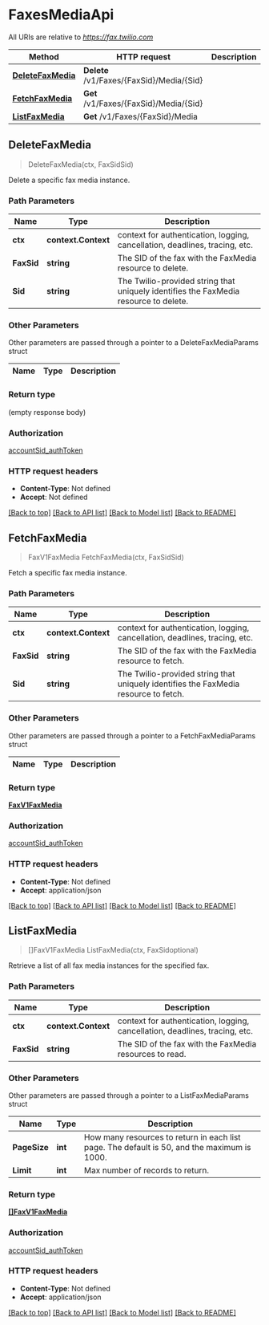 # FaxesMediaApi

All URIs are relative to *https://fax.twilio.com*

Method | HTTP request | Description
------------- | ------------- | -------------
[**DeleteFaxMedia**](FaxesMediaApi.md#DeleteFaxMedia) | **Delete** /v1/Faxes/{FaxSid}/Media/{Sid} | 
[**FetchFaxMedia**](FaxesMediaApi.md#FetchFaxMedia) | **Get** /v1/Faxes/{FaxSid}/Media/{Sid} | 
[**ListFaxMedia**](FaxesMediaApi.md#ListFaxMedia) | **Get** /v1/Faxes/{FaxSid}/Media | 



## DeleteFaxMedia

> DeleteFaxMedia(ctx, FaxSidSid)



Delete a specific fax media instance.

### Path Parameters


Name | Type | Description
------------- | ------------- | -------------
**ctx** | **context.Context** | context for authentication, logging, cancellation, deadlines, tracing, etc.
**FaxSid** | **string** | The SID of the fax with the FaxMedia resource to delete.
**Sid** | **string** | The Twilio-provided string that uniquely identifies the FaxMedia resource to delete.

### Other Parameters

Other parameters are passed through a pointer to a DeleteFaxMediaParams struct


Name | Type | Description
------------- | ------------- | -------------

### Return type

 (empty response body)

### Authorization

[accountSid_authToken](../README.md#accountSid_authToken)

### HTTP request headers

- **Content-Type**: Not defined
- **Accept**: Not defined

[[Back to top]](#) [[Back to API list]](../README.md#documentation-for-api-endpoints)
[[Back to Model list]](../README.md#documentation-for-models)
[[Back to README]](../README.md)


## FetchFaxMedia

> FaxV1FaxMedia FetchFaxMedia(ctx, FaxSidSid)



Fetch a specific fax media instance.

### Path Parameters


Name | Type | Description
------------- | ------------- | -------------
**ctx** | **context.Context** | context for authentication, logging, cancellation, deadlines, tracing, etc.
**FaxSid** | **string** | The SID of the fax with the FaxMedia resource to fetch.
**Sid** | **string** | The Twilio-provided string that uniquely identifies the FaxMedia resource to fetch.

### Other Parameters

Other parameters are passed through a pointer to a FetchFaxMediaParams struct


Name | Type | Description
------------- | ------------- | -------------

### Return type

[**FaxV1FaxMedia**](FaxV1FaxMedia.md)

### Authorization

[accountSid_authToken](../README.md#accountSid_authToken)

### HTTP request headers

- **Content-Type**: Not defined
- **Accept**: application/json

[[Back to top]](#) [[Back to API list]](../README.md#documentation-for-api-endpoints)
[[Back to Model list]](../README.md#documentation-for-models)
[[Back to README]](../README.md)


## ListFaxMedia

> []FaxV1FaxMedia ListFaxMedia(ctx, FaxSidoptional)



Retrieve a list of all fax media instances for the specified fax.

### Path Parameters


Name | Type | Description
------------- | ------------- | -------------
**ctx** | **context.Context** | context for authentication, logging, cancellation, deadlines, tracing, etc.
**FaxSid** | **string** | The SID of the fax with the FaxMedia resources to read.

### Other Parameters

Other parameters are passed through a pointer to a ListFaxMediaParams struct


Name | Type | Description
------------- | ------------- | -------------
**PageSize** | **int** | How many resources to return in each list page. The default is 50, and the maximum is 1000.
**Limit** | **int** | Max number of records to return.

### Return type

[**[]FaxV1FaxMedia**](FaxV1FaxMedia.md)

### Authorization

[accountSid_authToken](../README.md#accountSid_authToken)

### HTTP request headers

- **Content-Type**: Not defined
- **Accept**: application/json

[[Back to top]](#) [[Back to API list]](../README.md#documentation-for-api-endpoints)
[[Back to Model list]](../README.md#documentation-for-models)
[[Back to README]](../README.md)

